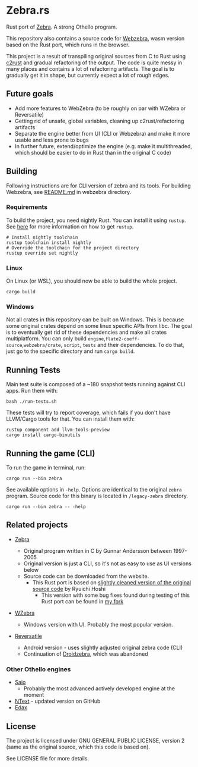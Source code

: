 
# Zebra.rs

Rust port of [Zebra](http://www.radagast.se/othello/zebra.html). A strong Othello program.

This repository also contains a source code for [Webzebra](https://webzebra.netlify.app/), wasm version
based on the Rust port, which runs in the browser.

This project is a result of transpiling original sources from C to Rust 
using [c2rust](https://github.com/immunant/c2rust) and gradual refactoring of the output.
The code is quite messy in many places and contains a lot of refactoring artifacts.
The goal is to gradually get it in shape, but currently expect a lot of rough edges.

## Future goals

 - Add more features to WebZebra (to be roughly on par with WZebra or Reversatile)
 - Getting rid of unsafe, global variables, cleaning up c2rust/refactoring artifacts
 - Separate the engine better from UI (CLI or Webzebra) and make it more usable and less prone to bugs
 - In further future, extend/optimize the engine (e.g. make it multithreaded, which should be easier to do in Rust than in the original C code)

## Building

Following instructions are for CLI version of zebra and its tools. For building Webzebra,
see [README.md](https://github.com/panstromek/zebra-rs/blob/master/webzebra/README.md) in webzebra directory.

### Requirements
To build the project, you need nightly Rust. You can install it using `rustup`.
See [here](https://www.rust-lang.org/tools/install) for more information on how to get `rustup`.

```shell
# Install nightly toolchain
rustup toolchain install nightly
# Override the toolchain for the project directory
rustup override set nightly
```

### Linux
On Linux (or WSL), you should now be able to build the whole project.
```shell
cargo build
```

### Windows
Not all crates in this repository can be built on Windows. This is because some original crates depend on some linux specific APIs from libc.
The goal is to eventually get rid of these dependencies and make all crates multiplatform.
You can only build `engine`,`flate2-coeff-source`,`webzebra/crate`, `script`, `tests` and their dependencies.
To do that, just go to the specific directory and run `cargo build`.

## Running Tests

Main test suite is composed of a ~180 snapshot tests running against CLI apps. Run them with:
```shell
bash ./run-tests.sh
```

These tests will try to report coverage, which fails if you don't have LLVM/Cargo tools for that. You can install them with:
```shell
rustup component add llvm-tools-preview
cargo install cargo-binutils
```

## Running the game (CLI)

To run the game in terminal, run:

```shell
cargo run --bin zebra
```

See available options in `-help`. Options are identical to the original `zebra` program.
Source code for this binary is located in `/legacy-zebra` directory.

```shell
cargo run --bin zebra -- -help
```

## Related projects

 - [Zebra](http://www.radagast.se/othello)
   - Original program written in C by Gunnar Andersson between 1997-2005 
   - Original version is just a CLI, so it's not as easy to use as UI versions below
   - Source code can be downloaded from the website.
     - This Rust port is based on [slightly cleaned version of the original source code](https://github.com/hoshir/zebra) by Ryuichi Hoshi
       - This version with some bug fixes found during testing of this Rust port can be found in [my fork](https://github.com/panstromek/zebra-1)

 - [WZebra](http://www.radagast.se/othello/download.html)
   - Windows version with UI. Probably the most popular version.

 - [Reversatile](https://github.com/oers/reversatile)
   - Android version - uses slightly adjusted original zebra code (CLI)
   - Continuation of [Droidzebra](https://github.com/alkom/droidzebra), which was abandoned

### Other Othello engines

 - [Saio](https://www.romanobenedetto.it/)
   - Probably the most advanced actively developed engine at the moment
 - [NText](https://github.com/weltyc/ntest) - updated version on GitHub
 - [Edax](https://github.com/abulmo/edax-reversi)

## License

The project is licensed under GNU GENERAL PUBLIC LICENSE, version 2 (same as the original source, which this code is based on).

See LICENSE file for more details.
